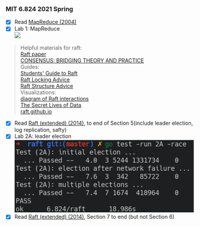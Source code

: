 ### MIT 6.824 2021 Spring   
- [X] Read [MapReduce (2004)](https://pdos.csail.mit.edu/6.824/papers/mapreduce.pdf)  
- [X] Lab 1: MapReduce   
  ![](./pics/824-mr.png)  

> Helpful materials for raft:  
> [Raft paper](https://pdos.csail.mit.edu/6.824/papers/raft-extended.pdf)  
> [CONSENSUS: BRIDGING THEORY AND PRACTICE](https://link.zhihu.com/?target=https%3A//web.stanford.edu/~ouster/cgi-bin/papers/OngaroPhD.pdf)  
> Guides:   
> [Students' Guide to Raft](https://thesquareplanet.com/blog/students-guide-to-raft/)  
> [Raft Locking Advice](https://pdos.csail.mit.edu/6.824/labs/raft-locking.txt)  
> [Raft Structure Advice](https://pdos.csail.mit.edu/6.824/labs/raft-structure.txt)  
> Visualizations:  
> [diagram of Raft interactions](https://pdos.csail.mit.edu/6.824/notes/raft_diagram.pdf)  
> [The Secret Lives of Data](http://thesecretlivesofdata.com/raft/)  
> [raft.github.io](https://raft.github.io/)  
- [X] Read [Raft (extended) (2014)](https://pdos.csail.mit.edu/6.824/papers/raft-extended.pdf), to end of Section 5(include leader election, log replication, safty)  
- [X] Lab 2A: leader election  
  ![](pics/raft-lab2A.png)  
- [X] Read [Raft (extended) (2014)](https://pdos.csail.mit.edu/6.824/papers/raft-extended.pdf), Section 7 to end (but not Section 6)